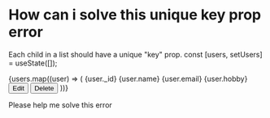 
# How can i solve this unique key prop error

Each child in a list should have a unique "key" prop.
const [users, setUsers] = useState([]);

{users.map((user) => (
            <TableRow>
              <TableCell>{user._id}</TableCell>
              <TableCell>{user.name}</TableCell>
              <TableCell>{user.email}</TableCell>
              <TableCell>{user.hobby}</TableCell>
              <TableCell>
                <Button>Edit</Button>
                <Button>Delete</Button>
              </TableCell>
            </TableRow>
          ))}

Please help me solve this error

        